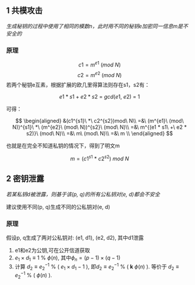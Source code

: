 ## 1 共模攻击
*生成秘钥的过程中使用了相同的模数n，此时用不同的秘钥e加密同一信息m是不安全的* 

### 原理
$$c1 = m^{e1}\ (mod\ N)$$
$$c2 = m^{e2}\ (mod\ N)$$
若两个秘钥e互素，根据扩展的欧几里得算法则存在s1，s2有：

$$e1 * s1 + e2 * s2\ =\ gcd(e1,\ e2)\ =\ 1$$

可得：

$$
\begin{aligned}
&(c1^{s1}\ *\ c2^{s2})mod\ N\\
=&\ (m^{e1}\ (mod\ N))^{s1}\ *\ (m^{e2}\ (mod\ N))^{s2}\ (mod\ N)\\
=&\ m^{(e1 * s1\ +\ e2 * s2)}\ (mod\ N)\\
=&\ m\ (mod\ N)\\
=&\ m \\
\end{aligned}
$$

也就是在完全不知道私钥的情况下，得到了明文m

$$
m = (c1^{s1}\ *\ c2^{s2})\ mod\ N
$$

## 2 密钥泄露
*若某私钥d被泄露，则基于该(p, q)的所有公私钥对(e, d)都会不安全*

建议使用不同(p, q)生成不同的公私钥对(e, d)

### 原理
假设p, q生成了两对公私钥对: (e1, d1), (e2, d2), 其中d1泄露

1. e1和e2为公钥,可在公开信道获取
2. $e_{1}\times d_{1}\equiv 1\ \% \ \phi(n)$, 其中$\phi_{n}=(p-1)\times(q-1)$
3. 计算 $d_{2}\equiv e_{2}^{-1}\ \%\ (\ e_{1}\times d_{1}-1\ )$, 即$d_{2}\equiv e_{2}^{-1}\ \%\ (\ \mathbf{k}\ \phi(n)\ )$. 等价于 $d_{2}\equiv e_{2}^{-1}\ \%\ (\ \phi(n)\ )$.

